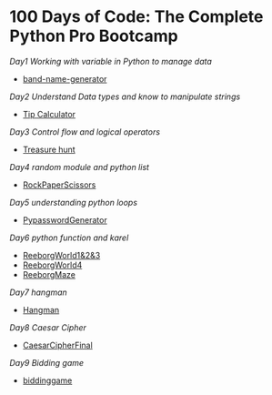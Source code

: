 # 100 Days of Code: The Complete Python Pro Bootcamp

*Day1 Working with variable in Python to manage data*
* [band-name-generator](https://github.com/haziqhazman33/100-days-of-code/tree/main/001.%20Band_name_generator)

*Day2 Understand Data types and know to manipulate strings*
* [Tip Calculator](https://github.com/haziqhazman33/100-days-of-code/tree/main/Day%202)

*Day3 Control flow and logical operators*
* [Treasure hunt](https://github.com/haziqhazman33/100-days-of-code/tree/main/Day%203)

*Day4 random module and python list*
* [RockPaperScissors](https://github.com/haziqhazman33/100-days-of-code/tree/main/Day%204)

*Day5 understanding python loops*
* [PypasswordGenerator](https://github.com/haziqhazman33/100-days-of-code/tree/main/Day%205)

*Day6 python function and karel*
* [ReeborgWorld1&2&3](https://github.com/haziqhazman33/100-days-of-code/blob/main/Day%206/hurdle1.txt)
* [ReeborgWorld4](https://github.com/haziqhazman33/100-days-of-code/blob/main/Day%206/hurdle4.txt)
* [ReeborgMaze](https://github.com/haziqhazman33/100-days-of-code/blob/main/Day%206/Reeborg_Maze.txt)

*Day7 hangman*
* [Hangman](https://github.com/haziqhazman33/100-days-of-code/tree/main/Day%207)

*Day8 Caesar Cipher*
* [CaesarCipherFinal](https://github.com/haziqhazman33/100-days-of-code/tree/main/Day%208)

*Day9 Bidding game*
* [biddinggame](https://github.com/haziqhazman33/100-days-of-code/tree/main/Day%209)
